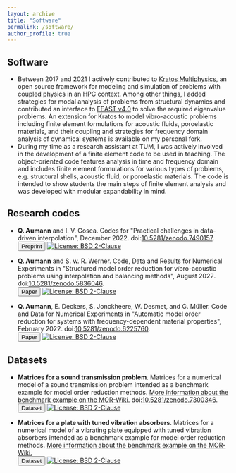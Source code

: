 ```yaml
---
layout: archive
title: "Software"
permalink: /software/
author_profile: true
---
```


## Software

- Between 2017 and 2021 I actively contributed to <a target="_blank" href="https://github.com/KratosMultiphysics/Kratos">Kratos Multiphysics</a>, an open source framework for modeling and simulation of problems with coupled physics in an HPC context. Among other things, I added strategies for modal analysis of problems from structural dynamics and contributed an interface to <a target="_blank" href="http://www.feast-solver.org/">FEAST v4.0</a> to solve the required eigenvalue problems. An extension for Kratos to model vibro-acoustic problems including finite element formulations for acoustic fluids, poroelastic materials, and their coupling and strategies for frequency domain analysis of dynamical systems is available on my personal fork.
- During my time as a research assistant at TUM, I was actively involved in the development of a finite element code to be used in teaching. The object-oriented code features analysis in time and frequency domain and includes finite element formulations for various types of problems, e.g. structural shells, acoustic fluid, or poroelastic materials. The code is intended to show students the main steps of finite element analysis and was developed with modular expandability in mind.

## Research codes

- **Q. Aumann** and I. V. Gosea. Codes for "Practical challenges in data-driven interpolation", December 2022. doi:<a target="blank_" href="https://doi.org/10.5281/zenodo.7490157">10.5281/zenodo.7490157</a>.
    <br>
    <a target="blank_" href="https://arxiv.org/abs/2301.04906">
    <button class="btn btn--inverse">Preprint</button></a>
    <a target="_blank" href="https://opensource.org/licenses/BSD-2-Clause">
    <img src="https://img.shields.io/badge/License-BSD%202--Clause-orange.svg" alt="License: BSD 2-Clause" class="badge"></a><br/>

- **Q. Aumann** and S. w. R. Werner. Code, Data and Results for Numerical Experiments in "Structured model order reduction for vibro-acoustic problems using interpolation and balancing methods", August 2022. doi:<a target="blank_" href="https://doi.org/10.5281/zenodo.5836046">10.5281/zenodo.5836046</a>.
    <br>
    <a target="blank_" href="https://doi.org/10.1016/j.jsv.2022.117363">
    <button class="btn btn--inverse">Paper</button></a>
    <a target="_blank" href="https://opensource.org/licenses/BSD-2-Clause">
    <img src="https://img.shields.io/badge/License-BSD%202--Clause-orange.svg" alt="License: BSD 2-Clause" class="badge"></a><br/>

- **Q. Aumann**, E. Deckers, S. Jonckheere, W. Desmet, and G. Müller. Code and Data for Numerical Experiments in "Automatic model order reduction for systems with frequency-dependent material properties", February 2022. doi:<a target="blank_" href="https://doi.org/10.5281/zenodo.6225760">10.5281/zenodo.6225760</a>.
    <br>
    <a target="blank_" href="https://doi.org/10.1016/j.cma.2022.115076">
    <button class="btn btn--inverse">Paper</button></a>
    <a target="_blank" href="https://opensource.org/licenses/BSD-2-Clause">
    <img src="https://img.shields.io/badge/License-BSD%202--Clause-orange.svg" alt="License: BSD 2-Clause" class="badge"></a><br/>


## Datasets

- **Matrices for a sound transmission problem**. Matrices for a numerical model of a sound transmission problem intended as a benchmark example for model order reduction methods. <a target="_blank" href="http://modelreduction.org/index.php/Sound_transmission_through_a_plate">More information about the benchmark example on the MOR-Wiki.</a> doi:<a target="blank_" href="https://doi.org/10.5281/zenodo.7300346">10.5281/zenodo.7300346</a>.
    <br>
    <a target="blank_" href="https://doi.org/10.5281/zenodo.7300346">
      <button class="btn btn--inverse">Dataset</button></a>
    <a target="_blank" href="https://creativecommons.org/licenses/by/4.0/">
      <img src="https://img.shields.io/badge/License-CC_BY_4.0-lightgrey.svg" alt="License: BSD 2-Clause" class="badge"></a>

- **Matrices for a plate with tuned vibration absorbers**. Matrices for a numerical model of a vibrating plate equipped with tuned vibration absorbers intended as a benchmark example for model order reduction methods. <a target="_blank" href="http://modelreduction.org/index.php/Plate_with_tuned_vibration_absorbers">More information about the benchmark example on the MOR-Wiki.</a>
    <br>
    <a target="blank_" href="https://doi.org/10.5281/zenodo.7507011">
      <button class="btn btn--inverse">Dataset</button></a>
    <a target="_blank" href="https://creativecommons.org/licenses/by/4.0/">
      <img src="https://img.shields.io/badge/License-CC_BY_4.0-lightgrey.svg" alt="License: BSD 2-Clause" class="badge"></a>






